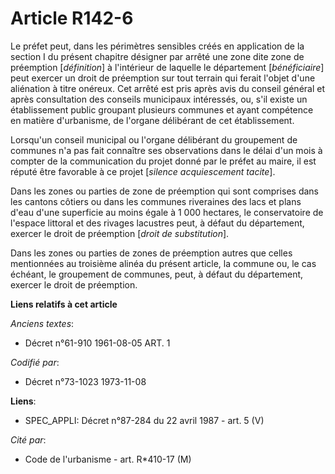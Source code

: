 # Article R142-6

Le préfet peut, dans les périmètres sensibles créés en application de la section I du présent chapitre désigner par arrêté
une zone dite zone de préemption [*définition*] à l'intérieur de laquelle le département [*bénéficiaire*] peut exercer un
droit de préemption sur tout terrain qui ferait l'objet d'une aliénation à titre onéreux. Cet arrêté est pris après avis du
conseil général et après consultation des conseils municipaux intéressés, ou, s'il existe un établissement public groupant
plusieurs communes et ayant compétence en matière d'urbanisme, de l'organe délibérant de cet établissement.

Lorsqu'un conseil municipal ou l'organe délibérant du groupement de communes n'a pas fait connaître ses observations dans le
délai d'un mois à compter de la communication du projet donné par le préfet au maire, il est réputé être favorable à ce
projet [*silence acquiescement tacite*].

Dans les zones ou parties de zone de préemption qui sont comprises dans les cantons côtiers ou dans les communes riveraines
des lacs et plans d'eau d'une superficie au moins égale à 1 000 hectares, le conservatoire de l'espace littoral et des
rivages lacustres peut, à défaut du département, exercer le droit de préemption [*droit de substitution*].

Dans les zones ou parties de zones de préemption autres que celles mentionnées au troisième alinéa du présent article, la
commune ou, le cas échéant, le groupement de communes, peut, à défaut du département, exercer le droit de préemption.

**Liens relatifs à cet article**

_Anciens textes_:

  - Décret n°61-910 1961-08-05 ART. 1

_Codifié par_:

  - Décret n°73-1023 1973-11-08

**Liens**:

  - SPEC_APPLI: Décret n°87-284 du 22 avril 1987 - art. 5 (V)

_Cité par_:

  - Code de l'urbanisme - art. R*410-17 (M)
